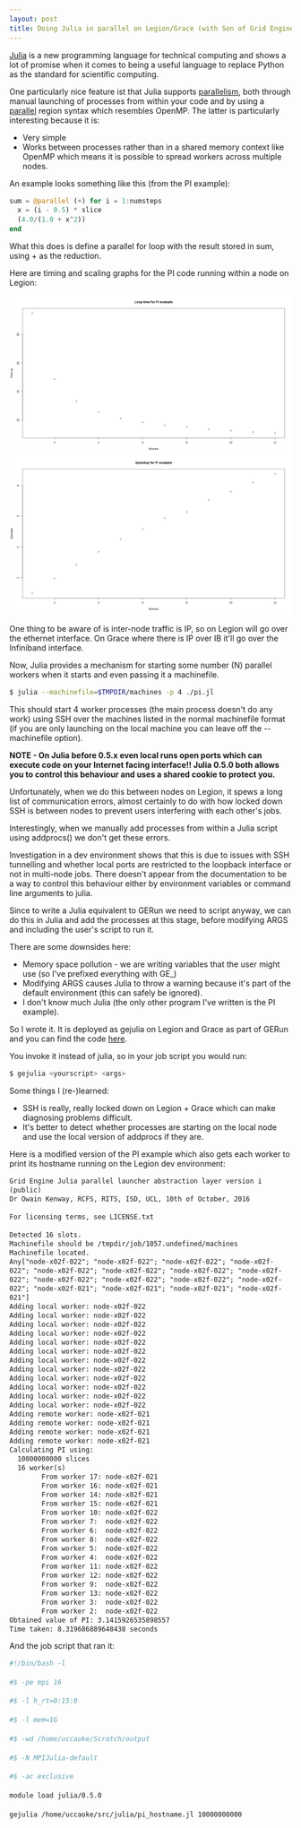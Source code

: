 ```yaml
---
layout: post
title: Doing Julia in parallel on Legion/Grace (with Son of Grid Engine)
---
```


[Julia](http://julialang.org/) is a new programming language for technical computing and shows a lot of promise when it comes to being a useful language to replace Python as the standard for scientific computing.

One particularly nice feature ist that Julia supports [parallelism](http://docs.julialang.org/en/release-0.5/manual/parallel-computing/), both through manual launching of processes from within your code and by using a [parallel](http://docs.julialang.org/en/release-0.5/manual/parallel-computing/#parallel-map-and-loops) region syntax which resembles OpenMP.  The latter is particularly interesting because it is:

 * Very simple
 * Works between processes rather than in a shared memory context like OpenMP which means it is possible to spread workers across multiple nodes.

An example looks something like this (from the PI example):

```julia
sum = @parallel (+) for i = 1:numsteps
  x = (i - 0.5) * slice
  (4.0/(1.0 + x^2))
end
```

What this does is define a parallel for loop with the result stored in sum, using + as the reduction.

Here are timing and scaling graphs for the PI code running within a node on Legion:

![Loop time](/images/juliatimes.png)
![Speed-up](/images/juliaspeedup.png)

One thing to be aware of is inter-node traffic is IP, so on Legion will go over the ethernet interface.  On Grace where there is IP over IB it'll go over the Infiniband interface.

Now, Julia provides a mechanism for starting some number (N) parallel workers when it starts and even passing it a machinefile.

```bash
$ julia --machinefile=$TMPDIR/machines -p 4 ./pi.jl
```

This should start 4 worker processes (the main process doesn't do any work) using SSH over the machines listed in the normal machinefile format (if you are only launching on the local machine you can leave off the --machinefile option).

**NOTE - On Julia before 0.5.x even local runs open ports which can execute code on your Internet facing interface!!  Julia 0.5.0 both allows you to control this behaviour and uses a shared cookie to protect you.**

Unfortunately, when we do this between nodes on Legion, it spews a long list of communication errors, almost certainly to do with how locked down SSH is between nodes to prevent users interfering with each other's jobs.

Interestingly, when we manually add processes from within a Julia script using addprocs() we don't get these errors.

Investigation in a dev environment shows that this is due to issues with SSH tunnelling and whether local ports are restricted to the loopback interface or not in multi-node jobs.  There doesn't appear from the documentation to be a way to control this behaviour either by environment variables or command line arguments to julia.

Since to write a Julia equivalent to GERun we need to script anyway, we can do this in Julia and add the processes at this stage, before modifying ARGS and including the user's script to run it.

There are some downsides here:

 * Memory space pollution - we are writing variables that the user might use (so I've prefixed everything with GE\_)
 * Modifying ARGS causes Julia to throw a warning because it's part of the default environment (this can safely be ignored).
 * I don't know much Julia (the only other program I've written is the PI example).

So I wrote it.  It is deployed as gejulia on Legion and Grace as part of GERun and you can find the code [here](https://github.com/UCL/GERun/blob/master/gejulia).

You invoke it instead of julia, so in your job script you would run:

```bash
$ gejulia <yourscript> <args>
```

Some things I (re-)learned:

 * SSH is really, really locked down on Legion + Grace which can make diagnosing problems difficult.
 * It's better to detect whether processes are starting on the local node and use the local version of addprocs if they are.

Here is a modified version of the PI example which also gets each worker to print its hostname running on the Legion dev environment:

```
Grid Engine Julia parallel launcher abstraction layer version i (public)
Dr Owain Kenway, RCFS, RITS, ISD, UCL, 10th of October, 2016

For licensing terms, see LICENSE.txt

Detected 16 slots.
Machinefile should be /tmpdir/job/1057.undefined/machines
Machinefile located.
Any["node-x02f-022"; "node-x02f-022"; "node-x02f-022"; "node-x02f-022"; "node-x02f-022"; "node-x02f-022"; "node-x02f-022"; "node-x02f-022"; "node-x02f-022"; "node-x02f-022"; "node-x02f-022"; "node-x02f-022"; "node-x02f-021"; "node-x02f-021"; "node-x02f-021"; "node-x02f-021"]
Adding local worker: node-x02f-022
Adding local worker: node-x02f-022
Adding local worker: node-x02f-022
Adding local worker: node-x02f-022
Adding local worker: node-x02f-022
Adding local worker: node-x02f-022
Adding local worker: node-x02f-022
Adding local worker: node-x02f-022
Adding local worker: node-x02f-022
Adding local worker: node-x02f-022
Adding local worker: node-x02f-022
Adding local worker: node-x02f-022
Adding remote worker: node-x02f-021
Adding remote worker: node-x02f-021
Adding remote worker: node-x02f-021
Adding remote worker: node-x02f-021
Calculating PI using:
  10000000000 slices
  16 worker(s)
        From worker 17: node-x02f-021
        From worker 16: node-x02f-021
        From worker 14: node-x02f-021
        From worker 15: node-x02f-021
        From worker 10: node-x02f-022
        From worker 7:  node-x02f-022
        From worker 6:  node-x02f-022
        From worker 8:  node-x02f-022
        From worker 5:  node-x02f-022
        From worker 4:  node-x02f-022
        From worker 11: node-x02f-022
        From worker 12: node-x02f-022
        From worker 9:  node-x02f-022
        From worker 13: node-x02f-022
        From worker 3:  node-x02f-022
        From worker 2:  node-x02f-022
Obtained value of PI: 3.1415926535898557
Time taken: 8.319686889648438 seconds

```

And the job script that ran it:

```bash
#!/bin/bash -l

#$ -pe mpi 16

#$ -l h_rt=0:15:0

#$ -l mem=1G

#$ -wd /home/uccaoke/Scratch/output

#$ -N MPIJulia-default

#$ -ac exclusive

module load julia/0.5.0

gejulia /home/uccaoke/src/julia/pi_hostname.jl 10000000000
```
